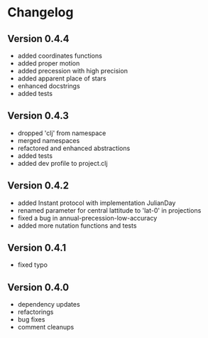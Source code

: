 Changelog
=========

Version 0.4.4
-------------
* added coordinates functions
* added proper motion
* added precession with high precision
* added apparent place of stars
* enhanced docstrings
* added tests

Version 0.4.3
-------------
* dropped 'clj' from namespace
* merged namespaces
* refactored and enhanced abstractions
* added tests
* added dev profile to project.clj

Version 0.4.2
-------------
* added Instant protocol with implementation JulianDay
* renamed parameter for central lattitude to 'lat-0' in projections
* fixed a bug in annual-precession-low-accuracy
* added more nutation functions and tests

Version 0.4.1
-------------
* fixed typo

Version 0.4.0
-------------
* dependency updates
* refactorings
* bug fixes
* comment cleanups
